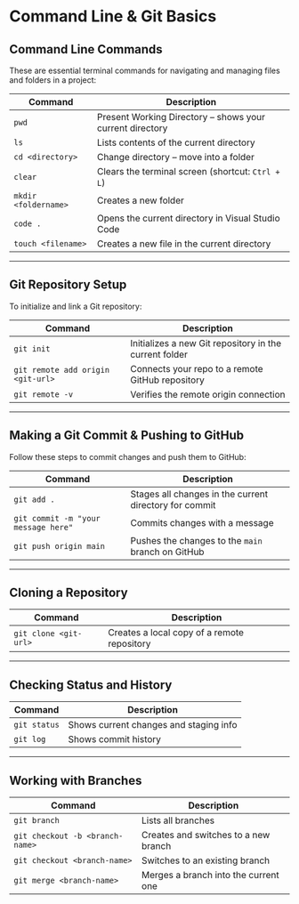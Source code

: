 # Command Line & Git Basics

## Command Line Commands

These are essential terminal commands for navigating and managing files and folders in a project:

| Command | Description |
|--------|-------------|
| `pwd` | Present Working Directory – shows your current directory |
| `ls` | Lists contents of the current directory |
| `cd <directory>` | Change directory – move into a folder |
| `clear` | Clears the terminal screen (shortcut: `Ctrl + L`) |
| `mkdir <foldername>` | Creates a new folder |
| `code .` | Opens the current directory in Visual Studio Code |
| `touch <filename>` | Creates a new file in the current directory |

---

## Git Repository Setup

To initialize and link a Git repository:

| Command | Description |
|--------|-------------|
| `git init` | Initializes a new Git repository in the current folder |
| `git remote add origin <git-url>` | Connects your repo to a remote GitHub repository |
| `git remote -v` | Verifies the remote origin connection |

---

## Making a Git Commit & Pushing to GitHub

Follow these steps to commit changes and push them to GitHub:

| Command | Description |
|--------|-------------|
| `git add .` | Stages all changes in the current directory for commit |
| `git commit -m "your message here"` | Commits changes with a message |
| `git push origin main` | Pushes the changes to the `main` branch on GitHub |

---

## Cloning a Repository

| Command | Description |
|--------|-------------|
| `git clone <git-url>` | Creates a local copy of a remote repository |

---

## Checking Status and History

| Command | Description |
|--------|-------------|
| `git status` | Shows current changes and staging info |
| `git log` | Shows commit history |

---

## Working with Branches

| Command | Description |
|--------|-------------|
| `git branch` | Lists all branches |
| `git checkout -b <branch-name>` | Creates and switches to a new branch |
| `git checkout <branch-name>` | Switches to an existing branch |
| `git merge <branch-name>` | Merges a branch into the current one |

